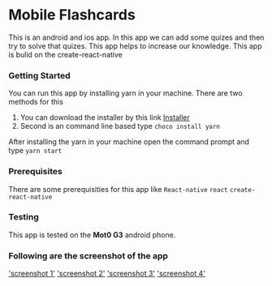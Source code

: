 # Mobile Flashcards
 This is an android and ios app. In this app we can add some quizes and then try to solve that quizes. This app helps to increase our knowledge.
 This app is bulid on the create-react-native
### Getting Started
You can run this app by installing yarn in your machine.
There are two methods for this
1. You can download the installer by this link  [Installer](https://yarnpkg.com/lang/en/docs/install/)
2. Second is an command line based type ```choco install yarn```

After installing the yarn in your machine open the command prompt and type ```yarn start```

### Prerequisites
There are some prerequisities for this app like ```React-native``` ```react``` ```create-react-native```

### Testing
 This app is tested on the **Mot0 G3** android phone.

### Following are the screenshot of the app
['screenshot 1'](images\Screenshot_20171122-202844.png)
['screenshot 2'](images\Screenshot_20171122-202855.png)
['screenshot 3'](images\Screenshot_20171122-202944.png)
['screenshot 4'](images\Screenshot_20171122-202949.png)

